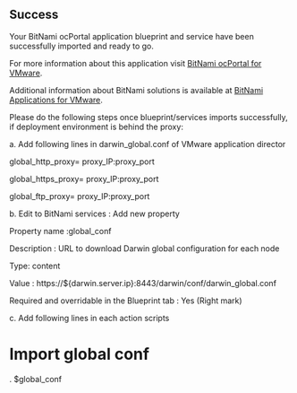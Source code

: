 [BitNami Applications for VMware]: http://bitnami.org/vmware "BitNami Applications for VMware"
[BitNami ocPortal for VMware]: http://bitnami.org/vmware/ocportal "BitNami ocPortal for VMware"


## Success
Your BitNami ocPortal application blueprint and service have been successfully imported and ready to go.

For more information about this application visit [BitNami ocPortal for VMware].

Additional information about BitNami solutions is available at [BitNami Applications for VMware].

Please do the following steps once blueprint/services imports successfully, if deployment environment is behind the proxy:

a. Add following lines in darwin_global.conf of VMware application director

global_http_proxy= proxy_IP:proxy_port

global_https_proxy= proxy_IP:proxy_port

global_ftp_proxy= proxy_IP:proxy_port

b. Edit to BitNami services : Add new property

Property name :global_conf

Description : URL to download Darwin global configuration for each node

Type: content

Value : https://${darwin.server.ip}:8443/darwin/conf/darwin_global.conf

Required and overridable in the Blueprint tab : Yes (Right mark)

c. Add following lines in each action scripts

 # Import global conf

 . $global_conf
